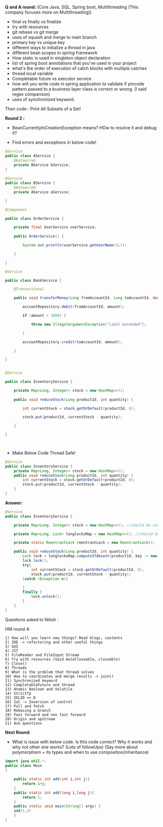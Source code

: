 **Q and A round:** (Core Java, SQL, Spring boot, Multithreading (This company focuses more on Multithreading))

- final vs finally vs finalize
- try with resources
- git rebase vs git merge
- uses of squash and merge to main branch
- primary key vs unique key
- different ways to initialize a thread in java
- different bean scopes in spring framework
- How static is used in singleton object declaration
- list of spring boot annotations that you've used in your project
- what's the order of execution of catch blocks with multiple catches
- thread local variable
- Completable future vs executor service
- how will you write code in spring application to validate if pincode pattern passed to a business layer class is correct or wrong. (I said regex comparison)
- uses of synchronized keyword.

Then code : Print All Subsets of a Set!



**Round 2 :**

- BeanCurrentlyInCreationException means? HOw to resolve it and debug it?

- Find errors and exceptions in below code!

```java
@Service
public class AService {
    @Autowired
    private BService bService;
}
 
@Service
public class BService {
    @Autowired
    private AService aService;

}
```


```java
@Component

public class OrderService {

    private final UserService userService;
 
    public OrderService() {

        System.out.println(userService.getUserName(1L));

    }

}
```

```java
@Service

public class BankService {

    @Transactional

    public void transferMoney(Long fromAccountId, Long toAccountId, double amount) {

        accountRepository.debit(fromAccountId, amount);

        if (amount > 1000) {

            throw new IllegalArgumentException("Limit exceeded");

        }

        accountRepository.credit(toAccountId, amount);

    }

}

 
@Service

public class InventoryService {

    private Map<Long, Integer> stock = new HashMap<>();
 
    public void reduceStock(Long productId, int quantity) {

        int currentStock = stock.getOrDefault(productId, 0);

        stock.put(productId, currentStock - quantity);

    }

}

 
```

- Make Below Code Thread Safe!

  
```java
@Service
public class InventoryService {
    private Map<Long, Integer> stock = new HashMap<>();
    public void reduceStock(Long productId, int quantity) {
        int currentStock = stock.getOrDefault(productId, 0);
        stock.put(productId, currentStock - quantity);
    }
}
```

**Answer:**


```java
@Service
public class InventoryService {

    private Map<Long, Integer> stock = new HashMap<>(); //should be concurrentHashMap!

    private Map<Long, Lock> longlocksMap = new HashMap<>(); //should be concurrentHashMap!

    private static ReentrantLock reentrantLock = new ReentrantLock();

    public void reduceStock(Long productId, int quantity) {
        Lock lock = longlocksMap.computeIfAbsent(productId, key -> new ReentrantLock());
        lock.lock();
        try{
            int currentStock = stock.getOrDefault(productId, 0);
            stock.put(productId, currentStock - quantity);
        }catch (Exception e){

        }
        finally {
            lock.unlock();
        }
    }
}
```



Questions asked to Nitish :

HM round 4:

	1) How will you learn new things? Read blogs, contents
	2) IDE -> refactoring and other useful things
	3) GUI
	4) JIT
	5) FileReader and FileInput Stream
	6) Try with resources (Said AutoCloseable, closeable)
	7) Close()
	8) Threads
	9) What is the problem that thread solves
	10) How to coordinates and merge results -> join()
	11) Synchronized keyword
	12) CompletableFuture and thread
	13) Atomic Boolean and Volatile
	14) Strictfp
	15) SOLID => D
	16) IoC -> Inversion of control
	17) Pull and fetch
	18) Rebasing a branch
	19) Fast forward and non fast forward
	20) Origin and upstream
	21) Ask questions


**Next Round:**
- What is issue with below code. Is this code correct? Why it works and why not other one works? (Lots of followUps)
(Say more about polymorphism + its types and when to use composition/inheritance)

  
```java
import java.util.*;
public class Main
{
    
    public static int add(int i,int j){
        return i+j;
    }
    public static int add(long i,long j){
        return 1;
    }
    public static void main(String[] args) {
	add(1,2)
    }
}
```
